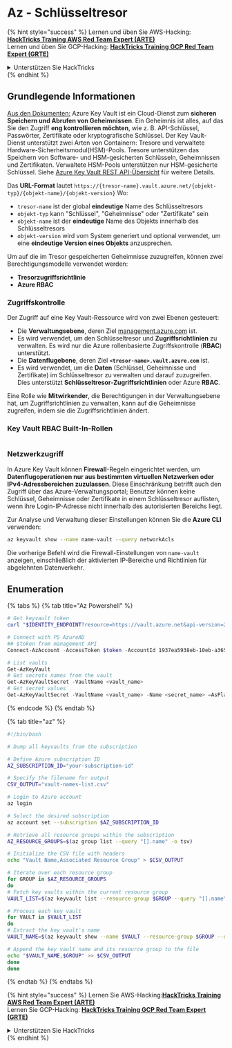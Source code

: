 # Az - Schlüsseltresor

{% hint style="success" %}
Lernen und üben Sie AWS-Hacking: <img src="/.gitbook/assets/image.png" alt="" data-size="line">[**HackTricks Training AWS Red Team Expert (ARTE)**](https://training.hacktricks.xyz/courses/arte)<img src="/.gitbook/assets/image.png" alt="" data-size="line">\
Lernen und üben Sie GCP-Hacking: <img src="/.gitbook/assets/image (2).png" alt="" data-size="line">[**HackTricks Training GCP Red Team Expert (GRTE)**<img src="/.gitbook/assets/image (2).png" alt="" data-size="line">](https://training.hacktricks.xyz/courses/grte)

<details>

<summary>Unterstützen Sie HackTricks</summary>

* Überprüfen Sie die [**Abonnementpläne**](https://github.com/sponsors/carlospolop)!
* **Treten Sie der** 💬 [**Discord-Gruppe**](https://discord.gg/hRep4RUj7f) oder der [**Telegram-Gruppe**](https://t.me/peass) bei oder **folgen** Sie uns auf **Twitter** 🐦 [**@hacktricks\_live**](https://twitter.com/hacktricks\_live)**.**
* **Teilen Sie Hacking-Tricks, indem Sie PRs an die** [**HackTricks**](https://github.com/carlospolop/hacktricks) und [**HackTricks Cloud**](https://github.com/carlospolop/hacktricks-cloud) GitHub-Repositories senden.

</details>
{% endhint %}

## Grundlegende Informationen

[Aus den Dokumenten:](https://learn.microsoft.com/en-us/azure/key-vault/general/basic-concepts) Azure Key Vault ist ein Cloud-Dienst zum **sicheren Speichern und Abrufen von Geheimnissen**. Ein Geheimnis ist alles, auf das Sie den Zugriff **eng kontrollieren möchten**, wie z. B. API-Schlüssel, Passwörter, Zertifikate oder kryptografische Schlüssel. Der Key Vault-Dienst unterstützt zwei Arten von Containern: Tresore und verwaltete Hardware-Sicherheitsmodul(HSM)-Pools. Tresore unterstützen das Speichern von Software- und HSM-gesicherten Schlüsseln, Geheimnissen und Zertifikaten. Verwaltete HSM-Pools unterstützen nur HSM-gesicherte Schlüssel. Siehe [Azure Key Vault REST API-Übersicht](https://learn.microsoft.com/en-us/azure/key-vault/general/about-keys-secrets-certificates) für weitere Details.

Das **URL-Format** lautet `https://{tresor-name}.vault.azure.net/{objekt-typ}/{objekt-name}/{objekt-version}` Wo:

* `tresor-name` ist der global **eindeutige** Name des Schlüsseltresors
* `objekt-typ` kann "Schlüssel", "Geheimnisse" oder "Zertifikate" sein
* `objekt-name` ist der **eindeutige** Name des Objekts innerhalb des Schlüsseltresors
* `objekt-version` wird vom System generiert und optional verwendet, um eine **eindeutige Version eines Objekts** anzusprechen.

Um auf die im Tresor gespeicherten Geheimnisse zuzugreifen, können zwei Berechtigungsmodelle verwendet werden:

* **Tresorzugriffsrichtlinie**
* **Azure RBAC**

### Zugriffskontrolle <a href="#access-control" id="access-control"></a>

Der Zugriff auf eine Key Vault-Ressource wird von zwei Ebenen gesteuert:

* Die **Verwaltungsebene**, deren Ziel [management.azure.com](http://management.azure.com/) ist.&#x20;
* Es wird verwendet, um den Schlüsseltresor und **Zugriffsrichtlinien** zu verwalten. Es wird nur die Azure rollenbasierte Zugriffskontrolle (**RBAC**) unterstützt.
* Die **Datenflugebene**, deren Ziel **`<tresor-name>.vault.azure.com`** ist.&#x20;
* Es wird verwendet, um die **Daten** (Schlüssel, Geheimnisse und Zertifikate) im Schlüsseltresor zu verwalten und darauf zuzugreifen. Dies unterstützt **Schlüsseltresor-Zugriffsrichtlinien** oder Azure **RBAC**.

Eine Rolle wie **Mitwirkender**, die Berechtigungen in der Verwaltungsebene hat, um Zugriffsrichtlinien zu verwalten, kann auf die Geheimnisse zugreifen, indem sie die Zugriffsrichtlinien ändert.

### Key Vault RBAC Built-In-Rollen <a href="#rbac-built-in-roles" id="rbac-built-in-roles"></a>

<figure><img src="../../.gitbook/assets/image (3) (1) (1) (1) (1).png" alt=""><figcaption></figcaption></figure>

### Netzwerkzugriff

In Azure Key Vault können **Firewall**-Regeln eingerichtet werden, um **Datenflugoperationen nur aus bestimmten virtuellen Netzwerken oder IPv4-Adressbereichen zuzulassen**. Diese Einschränkung betrifft auch den Zugriff über das Azure-Verwaltungsportal; Benutzer können keine Schlüssel, Geheimnisse oder Zertifikate in einem Schlüsseltresor auflisten, wenn ihre Login-IP-Adresse nicht innerhalb des autorisierten Bereichs liegt.

Zur Analyse und Verwaltung dieser Einstellungen können Sie die **Azure CLI** verwenden:
```bash
az keyvault show --name name-vault --query networkAcls
```
Die vorherige Befehl wird die Firewall-Einstellungen von `name-vault` anzeigen, einschließlich der aktivierten IP-Bereiche und Richtlinien für abgelehnten Datenverkehr.

## Enumeration

{% tabs %}
{% tab title="Az Powershell" %}
```powershell
# Get keyvault token
curl "$IDENTITY_ENDPOINT?resource=https://vault.azure.net&api-version=2017-09-01" -H secret:$IDENTITY_HEADER

# Connect with PS AzureAD
## $token from management API
Connect-AzAccount -AccessToken $token -AccountId 1937ea5938eb-10eb-a365-10abede52387 -KeyVaultAccessToken $keyvaulttoken

# List vaults
Get-AzKeyVault
# Get secrets names from the vault
Get-AzKeyVaultSecret -VaultName <vault_name>
# Get secret values
Get-AzKeyVaultSecret -VaultName <vault_name> -Name <secret_name> –AsPlainText
```
{% endcode %}
{% endtab %}

{% tab title="az" %}
```bash
#!/bin/bash

# Dump all keyvaults from the subscription

# Define Azure subscription ID
AZ_SUBSCRIPTION_ID="your-subscription-id"

# Specify the filename for output
CSV_OUTPUT="vault-names-list.csv"

# Login to Azure account
az login

# Select the desired subscription
az account set --subscription $AZ_SUBSCRIPTION_ID

# Retrieve all resource groups within the subscription
AZ_RESOURCE_GROUPS=$(az group list --query "[].name" -o tsv)

# Initialize the CSV file with headers
echo "Vault Name,Associated Resource Group" > $CSV_OUTPUT

# Iterate over each resource group
for GROUP in $AZ_RESOURCE_GROUPS
do
# Fetch key vaults within the current resource group
VAULT_LIST=$(az keyvault list --resource-group $GROUP --query "[].name" -o tsv)

# Process each key vault
for VAULT in $VAULT_LIST
do
# Extract the key vault's name
VAULT_NAME=$(az keyvault show --name $VAULT --resource-group $GROUP --query "name" -o tsv)

# Append the key vault name and its resource group to the file
echo "$VAULT_NAME,$GROUP" >> $CSV_OUTPUT
done
done
```
{% endtab %}
{% endtabs %}

{% hint style="success" %}
Lernen Sie AWS-Hacking:<img src="/.gitbook/assets/image.png" alt="" data-size="line">[**HackTricks Training AWS Red Team Expert (ARTE)**](https://training.hacktricks.xyz/courses/arte)<img src="/.gitbook/assets/image.png" alt="" data-size="line">\
Lernen Sie GCP-Hacking: <img src="/.gitbook/assets/image (2).png" alt="" data-size="line">[**HackTricks Training GCP Red Team Expert (GRTE)**<img src="/.gitbook/assets/image (2).png" alt="" data-size="line">](https://training.hacktricks.xyz/courses/grte)

<details>

<summary>Unterstützen Sie HackTricks</summary>

* Überprüfen Sie die [**Abonnementpläne**](https://github.com/sponsors/carlospolop)!
* **Treten Sie der** 💬 [**Discord-Gruppe**](https://discord.gg/hRep4RUj7f) oder der [**Telegram-Gruppe**](https://t.me/peass) bei oder **folgen** Sie uns auf **Twitter** 🐦 [**@hacktricks\_live**](https://twitter.com/hacktricks\_live)**.**
* **Teilen Sie Hacking-Tricks, indem Sie PRs an die** [**HackTricks**](https://github.com/carlospolop/hacktricks) und [**HackTricks Cloud**](https://github.com/carlospolop/hacktricks-cloud) github Repositories einreichen.

</details>
{% endhint %}
